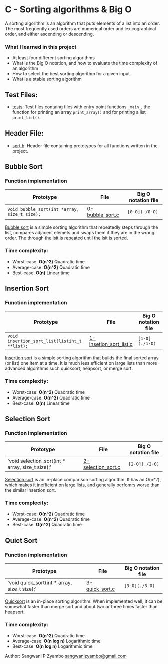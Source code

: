 # C - Sorting algorithms & Big O
A sorting algorithm is an algorithm that puts elements of a list into an order. The most frequently used orders
are numerical order and lexicographical order, and either ascending or descending.

### What I learned in this project
* At least four different sorting algorithms
* What is the Big O notation, and how to evaluate the time complexity of an algorithm
* How to select the best sorting algorithm for a given input
* What is a stable sorting algorithm

## Test Files:
* [tests](./tests): Test files containg files with entry point functions `_main_`, the function for printing an array `print_array()` and for printing a list `print_list()`.

## Header File:

* [sort.h](./sort.h): Header file containing prototypes for all functions written in the project.

## Bubble Sort
### Function implementation

| Prototype  				       | File 				      | Big O notation file |
| ---------------------------------------------|--------------------------------------| --------------------|
| `void bubble_sort(int *array, size_t size);` |[0-bubble_sort.c](./0-bubble_sort.c)|`[0-O](./0-O)`	    |

[Bubble sort](https://en.wikipedia.org/wiki/Bubble_sort) is a simple sorting algorithm that repeatedly steps through the list, compares adjacent elemets and swaps them if they are in the wrong order. The through the lsit is repeated until the lsit is sorted. 
### Time complexity:
* Worst-case: __O(n^2)__ Quadratic time
* Average-case: __O(n^2)__ Quadratic time
* Best-case: __O(n)__ Linear time

## Insertion Sort
### Function implementation

| Prototype  				      | File 				   		    | Big O notation file |
| --------------------------------------------|-----------------------------------------------------| --------------------|
|`void insertion_sort_list(listint_t **list);`|[1-insetion_sort_list.c](./1-insertion_sort_list.c)| `[1-O](./1-O)`      |

[Insertion sort](https://en.wikipedia.org/wiki/Insertion_sort) is a simple sorting algorithm that builds the final sorted array (or list) one item at a time. It is much less efficient on large lists than more advanced algorithms such quicksort, heapsort, or merge sort.
### Time complexity:
* Worst-case: __O(n^2)__ Quadratic time
* Average-case: __O(n^2)__ Quadratic time
* Best-case: __O(n)__ Linear time

## Selection Sort
### Function implementation
 
| Prototype  				          | File		                        | Big O notation file |
| ------------------------------------------------|---------------------------------------------| --------------------|
|'void selection_sort(int * array, size_t size);' | [2-selection_sort.c](./2-selection_sort.c)  | `[2-O](./2-O)`      |

[Selection sort](https://en.wikipedia.org/wiki/Selection_sort) is an in-place comparison sorting algorithm. It has an O(n^2), which makes it inefficient on large lists, and generally perfomrs worse than the similar insertion sort.
### Time complecity:
* Worst-case: __O(n^2)__ Quadratic time
* Average-case: __O(n^2)__ Quadratic time
* Best-case: __O(n^2)__ Quadratic time

## Quict Sort
### Function implementation

| Prototype  				      | File 				    | Big O notation file |
| --------------------------------------------|-------------------------------------| --------------------|
|'void quick_sort(int * array, size_t size);' | [3-quick_sort.c](./3-quick_sort.c)  | `[3-O](./3-O)`      |

[Quicksort](https://en.wikipedia.org/wiki/Quicksort) is an in-place sorting algorithm. When implemented well, it can be somewhat faster than merge sort and about two or three times faster than heapsort.
### Time complexity:
* Worst-case: __O(n^2)__ Quadratic time
* Average-case: __O(n log n)__ Logarithmic time
* Best-case: __O(n log n)__ Logarithmic time

Author: Sangwani P Zyambo <sangwanizyambo@gmail.com>

